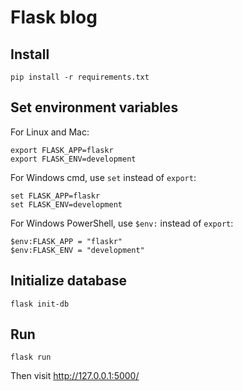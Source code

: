 # Flask blog

## Install

```
pip install -r requirements.txt
```

## Set environment variables
For Linux and Mac:

```
export FLASK_APP=flaskr
export FLASK_ENV=development
```
For Windows cmd, use `set` instead of `export`:

```
set FLASK_APP=flaskr
set FLASK_ENV=development
```

For Windows PowerShell, use `$env:` instead of `export`:

```
$env:FLASK_APP = "flaskr"
$env:FLASK_ENV = "development"
```

## Initialize database

```
flask init-db
```

## Run

```
flask run
```

Then visit http://127.0.0.1:5000/
